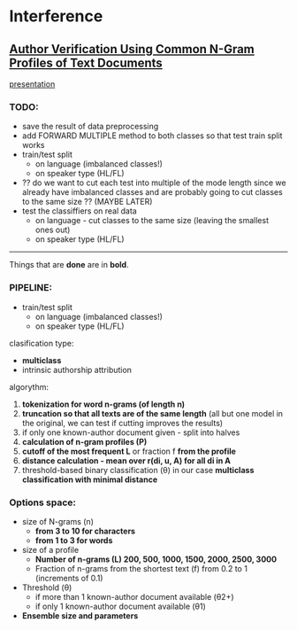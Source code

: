 # Interference

## [Author Verification Using Common N-Gram Profiles of Text Documents](https://www.aclweb.org/anthology/C14-1038.pdf)
[presentation](https://docs.google.com/presentation/d/1BZhBRqKzosFH2LZMjeQsJ-l_2NAoIszGsNeXn3zk0Z8/edit#slide=id.g7e294f0bb6_0_100)

### TODO:
- save the result of data preprocessing
- add FORWARD MULTIPLE method to both classes so that test train split works
- train/test split
    - on language (imbalanced classes!)
    - on speaker type (HL/FL)
- ?? do we want to cut each test into multiple of the mode length since we already have imbalanced classes and are probably going to cut classes to the same size ?? (MAYBE LATER)
- test the classiffiers on real data
    - on language - cut classes to the same size (leaving the smallest ones out)
    - on speaker type (HL/FL)

---
Things that are **done** are in **bold**.

### PIPELINE:
- train/test split
    - on language (imbalanced classes!)
    - on speaker type (HL/FL)
    
clasification type:
- **multiclass**
- intrinsic authorship attribution

algorythm:
1. **tokenization for word n-grams (of length n)**
2. **truncation so that all texts are of the same length** (all but one model in the original, we can test if cutting improves the results)
3. if only one known-author document given - split into halves
4. **calculation of n-gram profiles (P)**
5. **cutoff of the most frequent L** or fraction f **from the profile**
6. **distance calculation - mean over r(di, u, A) for all di in A**
7. threshold-based binary classification (θ) in our case **multiclass classification with minimal distance**

### Options space:
- size of N-grams (n)
    - **from 3 to 10 for characters**
    - **from 1 to 3 for words**
- size of a profile 
    - **Number of n-grams (L) 200, 500, 1000, 1500, 2000, 2500, 3000**
    - Fraction of n-grams from the shortest text (f) from 0.2 to 1 (increments of 0.1)
- Threshold (θ)
  - if more than 1 known-author document available (θ2+)
  - if only 1 known-author document available (θ1)
- **Ensemble size and parameters**
